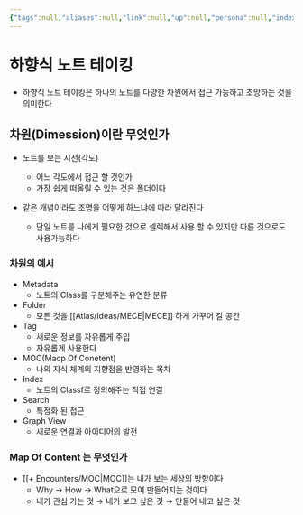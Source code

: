 ```yaml
---
{"tags":null,"aliases":null,"link":null,"up":null,"persona":null,"index":null,"related":null,"date_created":"2024-03-21","date_modified":"2024-03-21","dg-publish":true,"permalink":"/encounters//","dgPassFrontmatter":true,"noteIcon":"1","created":"2024-03-21T11:00:21.596+09:00","updated":"2024-03-21T11:12:50.071+09:00"}
---
```


# 하향식 노트 테이킹
- 하향식 노트 테이킹은 하나의 노트를 다양한 차원에서 접근 가능하고 조망하는 것을 의미한다

## 차원(Dimession)이란 무엇인가
- 노트를 보는 시선(각도)
	- 어느 각도에서 접근 할 것인가
	- 가장 쉽게 떠올릴 수 있는 것은 폴더이다

- 같은 개념이라도 조명을 어떻게 하느냐에 따라 달라진다
	- 단일 노트를 나에게 필요한 것으로 셀렉해서 사용 할 수 있지만 다른 것으로도 사용가능하다
### 차원의 예시
- Metadata
	- 노트의 Class를 구분해주는 유연한 분류
- Folder
	- 모든 것을 [[Atlas/Ideas/MECE\|MECE]] 하게 가꾸어 갈 공간
- Tag
	- 새로운 정보를 자유롭게 주입
	- 자유롭게 사용한다
- MOC(Macp Of Conetent)
	- 나의 지식 체계의 지향점을 반영하는 목차
- Index 
	- 노트의 Classf르 정의해주는 직접 연결
- Search
	- 특정화 된 접근
- Graph View
	- 새로운 연결과 아이디어의 발전
### Map Of Content 는 무엇인가
- [[+ Encounters/MOC\|MOC]]는 내가 보는 세상의 방향이다
	- Why → How → What으로 모여 만들어지는 것이다
	- 내가 관심 가는 것 → 내가 보고 싶은 것 → 만들어 내고 싶은 것